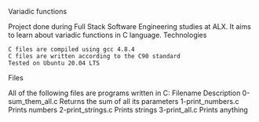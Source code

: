 Variadic functions

Project done during Full Stack Software Engineering studies at ALX. 
It aims to learn about variadic functions in C language.
Technologies

    C files are compiled using gcc 4.8.4
    C files are written according to the C90 standard
    Tested on Ubuntu 20.04 LTS

Files

All of the following files are programs written in C:
Filename				Description
0-sum_them_all.c		Returns the sum of all its parameters
1-print_numbers.c		Prints numbers
2-print_strings.c		Prints strings
3-print_all.c			Prints anything
